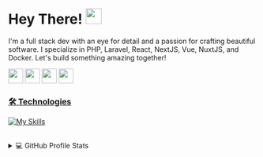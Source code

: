 # Hey There! <img src="https://media.giphy.com/media/hvRJCLFzcasrR4ia7z/giphy.gif" width="32px">
I'm a full stack dev with an eye for detail and a passion for crafting beautiful software. I specialize in PHP, Laravel, React, NextJS, Vue, NuxtJS, and Docker. Let's build something amazing together!

<a href="mailto:kazemmdev@gmail.com"><img src="https://img.shields.io/badge/Gmail-D14836?style=for-the-badge&logo=gmail&logoColor=white" height=30></a>
<a href="https://www.twitter.com/kazemmdev"><img src="https://img.shields.io/badge/Twitter-1DA1F2?style=for-the-badge&logo=twitter&logoColor=white" height=30></a>
<a href="https://www.linkedin.com/in/kazemmdev"><img src="https://img.shields.io/badge/LinkedIn-0077B5?style=for-the-badge&logo=linkedin&logoColor=white" height=30></a>
<a href="https://medium.com/@kazemmdev"><img src="https://img.shields.io/badge/Medium-12100E?style=for-the-badge&logo=medium&logoColor=white" height=30>
<br/>

### 🛠️ Technologies
[![My Skills](https://skillicons.dev/icons?i=php,py,js,laravel,vue,nuxt,react,ts,next,nginx,mysql,mongodb,postgres,docker,kubernetes,git,github,gitlab,regex)](https://skillicons.dev)

<br/>
<details>
<summary>💻 GitHub Profile Stats</summary>
<a href="https://github.com/anuraghazra/github-readme-stats"><img alt="DenverCoder1's Github Stats" src="https://github-readme-stats-kazemmdev.vercel.app/api/?username=kazemmdev&show_icons=true&count_private=true&theme=react&hide_border=true&bg_color=1F222E&title_color=F85D7F&icon_color=F8D866&rank_icon=percentile" height="192px"/></a>
<a href="https://github.com/anuraghazra/github-readme-stats"><img alt="kazemmdev's Top Languages" src="https://github-readme-stats.vercel.app/api/top-langs/?username=kazemmdev&langs_count=8&layout=compact&theme=react&hide_border=true&bg_color=1F222E&title_color=F85D7F&icon_color=F8D866&hide=Jupyter%20Notebook" height="192px"/></a>
</details>
